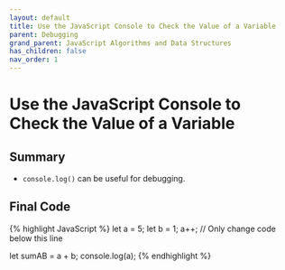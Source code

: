 ```yaml
---
layout: default
title: Use the JavaScript Console to Check the Value of a Variable
parent: Debugging
grand_parent: JavaScript Algorithms and Data Structures
has_children: false
nav_order: 1
---
```

# Use the JavaScript Console to Check the Value of a Variable
## Summary
- `console.log()` can be useful for debugging.

## Final Code

{% highlight JavaScript %}
let a = 5;
let b = 1;
a++;
// Only change code below this line


let sumAB = a + b;
console.log(a);
{% endhighlight %}